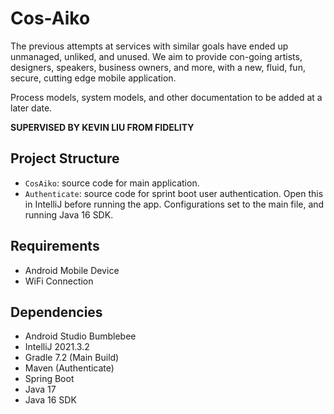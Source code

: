 # Cos-Aiko

The previous attempts at services with similar goals have ended up unmanaged, unliked, and unused. We aim to provide con-going artists, designers, speakers, business owners, and more, with a new, fluid, fun, secure, cutting edge mobile application.

Process models, system models, and other documentation to be added at a later date.

**SUPERVISED BY KEVIN LIU FROM FIDELITY**

## Project Structure
* ```CosAiko```: source code for main application.
* ```Authenticate```: source code for sprint boot user authentication. Open this in IntelliJ before running the app. Configurations set to the main file, and running Java 16 SDK. 

## Requirements 
* Android Mobile Device 
* WiFi Connection

## Dependencies
* Android Studio Bumblebee
* IntelliJ 2021.3.2
* Gradle 7.2 (Main Build)
* Maven (Authenticate)
* Spring Boot
* Java 17
* Java 16 SDK